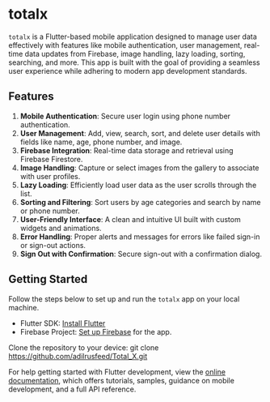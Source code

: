 # totalx

`totalx` is a Flutter-based mobile application designed to manage user data effectively with features like mobile authentication, user management, real-time data updates from Firebase, image handling, lazy loading, sorting, searching, and more. This app is built with the goal of providing a seamless user experience while adhering to modern app development standards.

## Features

1. **Mobile Authentication**: Secure user login using phone number authentication.
2. **User Management**: Add, view, search, sort, and delete user details with fields like name, age, phone number, and image.
3. **Firebase Integration**: Real-time data storage and retrieval using Firebase Firestore.
4. **Image Handling**: Capture or select images from the gallery to associate with user profiles.
5. **Lazy Loading**: Efficiently load user data as the user scrolls through the list.
6. **Sorting and Filtering**: Sort users by age categories and search by name or phone number.
7. **User-Friendly Interface**: A clean and intuitive UI built with custom widgets and animations.
8. **Error Handling**: Proper alerts and messages for errors like failed sign-in or sign-out actions.
9. **Sign Out with Confirmation**: Secure sign-out with a confirmation dialog.




## Getting Started

Follow the steps below to set up and run the `totalx` app on your local machine.

- Flutter SDK: [Install Flutter](https://flutter.dev/docs/get-started/install)
- Firebase Project: [Set up Firebase](https://firebase.google.com/docs/flutter/setup) for the app.

Clone the repository to your device:
git clone https://github.com/adilrusfeed/Total_X.git




For help getting started with Flutter development, view the
[online documentation](https://docs.flutter.dev/), which offers tutorials,
samples, guidance on mobile development, and a full API reference.
